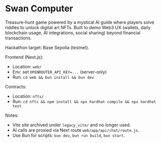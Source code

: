# Swan Computer

Treasure-hunt game powered by a mystical AI guide where players solve riddles to unlock digital art NFTs. Built to demo Web3 UX (wallets, daily blockchain usage, AI integrations, social sharing) beyond financial transactions.

Hackathon target: Base Sepolia (testnet).

Frontend (Next.js):
- Location: `web/`
- Env: set `OPENROUTER_API_KEY=...` (server-only)
- Run: `cd web && bun install && bun dev`

Contracts:
- Location: `nfts/`
- Run: `cd nfts && npm install && npx hardhat compile && npx hardhat test`

Notes:
- Vite site archived under `legacy_vite/` and no longer used.
- AI calls are proxied via Next route `web/app/api/chat/route.js`.
- Use Bun for scripts: `bun dev`, `bun run build`, `bun start`.
